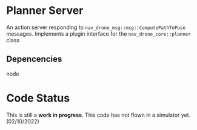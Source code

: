 # Planner Server
An action server responding to ``nav_drone_msg::msg::ComputePathToPose`` messages.  Implements a plugin interface for the ``nav_drone_core::planner`` class

## Depencencies
node

##

# Code Status
This is still a **work in progress**.  This code has not flown in a simulator yet. (02/10/2022)
